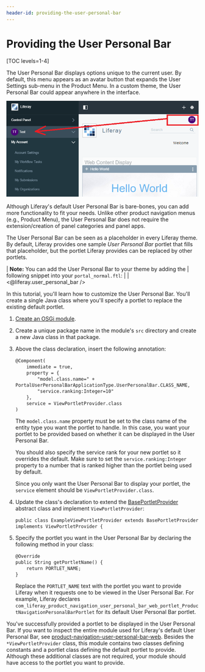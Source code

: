 ```yaml
---
header-id: providing-the-user-personal-bar
---
```


# Providing the User Personal Bar

[TOC levels=1-4]

The User Personal Bar displays options unique to the current user. By default,
this menu appears as an avatar button that expands the User Settings sub-menu in
the Product Menu. In a custom theme, the User Personal Bar could appear anywhere
in the interface.

![Figure 1: By default, the User Personal Menu contains the signed-in user's avatar, which navigates to the Product Menu when selected.](../../images/user-personal-bar.png)

Although Liferay's default User Personal Bar is bare-bones, you can
add more functionality to fit your needs. Unlike other product navigation menus
(e.g., Product Menu), the User Personal Bar does not require the
extension/creation of panel categories and panel apps.

<!-- Add below reference once portlet providers tutorial is available.

It uses another common
Liferay framework for providing functionality:
[Portlet Providers](develop/tutorials/-/knowledge_base/7-1/portlet-providers).
-->

The User Personal Bar can be seen as a placeholder in every Liferay theme. By
default, Liferay provides one sample *User Personal Bar* portlet that fills that
placeholder, but the portlet Liferay provides can be replaced by other portlets.

| **Note:** You can add the User Personal Bar to your theme by adding the
| following snippet into your `portal_normal.ftl`:
| 
|     <@liferay.user_personal_bar />

In this tutorial, you'll learn how to customize the User Personal Bar. You'll
create a single Java class where you'll specify a portlet to replace the
existing default portlet.

1.  [Create an OSGi module](/docs/7-1/tutorials/-/knowledge_base/t/starting-module-development).

2.  Create a unique package name in the module's `src` directory and create a
    new Java class in that package.

3.  Above the class declaration, insert the following annotation:

        @Component(
            immediate = true,
            property = {
                "model.class.name=" + PortalUserPersonalBarApplicationType.UserPersonalBar.CLASS_NAME,
                "service.ranking:Integer=10"
            },
            service = ViewPortletProvider.class
        )

     The `model.class.name` property must be set to the class name of the entity
     type you want the portlet to handle. In this case, you want your portlet to
     be provided based on whether it can be displayed in the User Personal Bar.

     <!-- Add below reference once portlet providers tutorial is available.

     You may recall from the 
     [Portlet Providers](develop/tutorials/-/knowledge_base/7-1/portlet-providers)
     tutorial that you can request portlets in several different ways (e.g.,
     *Edit*, *Browse*, etc.).
     -->

     You should also specify the service rank for your new portlet so it
     overrides the default. Make sure to set the `service.ranking:Integer`
     property to a number that is ranked higher than the portlet being used by
     default.

     Since you only want the User Personal Bar to display your portlet, the
     `service` element should be `ViewPortletProvider.class`.

4.  Update the class's declaration to extend the 
    [BasePortletProvider](@platform-ref@/7.0-latest/javadocs/portal-kernel/com/liferay/portal/kernel/portlet/BasePortletProvider.html)
    abstract class and implement `ViewPortletProvider`:

        public class ExampleViewPortletProvider extends BasePortletProvider implements ViewPortletProvider {

5.  Specify the portlet you want in the User Personal Bar by declaring the
    following method in your class:

        @Override
        public String getPortletName() {
            return PORTLET_NAME;
        }

    Replace the `PORTLET_NAME` text with the portlet you want to provide Liferay
    when it requests one to be viewed in the User Personal Bar. For example,
    Liferay declares
    `com_liferay_product_navigation_user_personal_bar_web_portlet_ProductNavigationPersonalBarPortlet`
    for its default User Personal Bar portlet.

You've successfully provided a portlet to be displayed in the User Personal Bar.
If you want to inspect the entire module used for Liferay's default User
Personal Bar, see
[product-navigation-user-personal-bar-web](https://github.com/liferay/liferay-portal/tree/7.1.x/modules/apps/product-navigation/product-navigation-user-personal-bar-web).
Besides the `*ViewPortletProvider` class, this module contains two classes
defining constants and a portlet class defining the default portlet to provide.
Although these additional classes are not required, your module should have
access to the portlet you want to provide.
